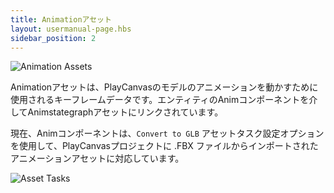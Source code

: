 ```yaml
---
title: Animationアセット 
layout: usermanual-page.hbs
sidebar_position: 2
---
```


![Animation Assets][1]

Animationアセットは、PlayCanvasのモデルのアニメーションを動かすために使用されるキーフレームデータです。エンティティのAnimコンポーネントを介してAnimstategraphアセットにリンクされています。

現在、Animコンポーネントは、`Convert to GLB` アセットタスク設定オプションを使用して、PlayCanvasプロジェクトに .FBX ファイルからインポートされたアニメーションアセットに対応しています。

![Asset Tasks][2]

[1]: /images/user-manual/anim/animation_assets.png
[2]: /images/user-manual/anim/asset_tasks.png
